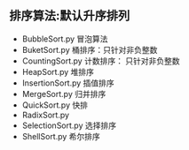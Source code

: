 ## 排序算法:默认升序排列 
- BubbleSort.py 冒泡算法
- BuketSort.py 桶排序：只针对非负整数
- CountingSort.py 计数排序： 只针对非负整数
- HeapSort.py 堆排序
- InsertionSort.py 插值排序
- MergeSort.py 归并排序
- QuickSort.py 快排
- RadixSort.py 
- SelectionSort.py 选择排序
- ShellSort.py 希尔排序